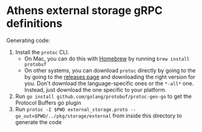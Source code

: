 # Athens external storage gRPC definitions

Generating code:

1. Install the `protoc` CLI.
   - On Mac, you can do this with [Homebrew](https://brew.sh) by running `brew install protobuf`
   - On other systems, you can download `protoc` directly by going to the by going to the [releases page](https://github.com/protocolbuffers/protobuf/releases) and downloading the right version for you. Don't download the language-specific ones or the `*-all*` one. Instead, just download the one specific to your platform.
2. Run `go install github.com/golang/protobuf/protoc-gen-go` to get the Protocol Buffers go plugin
3. Run `protoc -I $PWD external_storage.proto --go_out=$PWD/../pkg/storage/external` from inside this directory to generate the code
